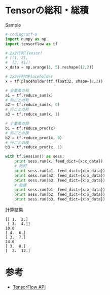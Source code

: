 # Tensorの総和・総積

Sample

```python
# coding:utf-8
import numpy as np
import tensorflow as tf

# 2x2行列(Tensor)
# [[1, 2],
#  [3, 4]])
x_data = np.arange(1, 5).reshape((2,2))

# 2x2行列のPlaceholder
x = tf.placeholder(tf.float32, shape=(2,2))

# 全要素の和
a1 = tf.reduce_sum(x)
# 列ごとの和
a2 = tf.reduce_sum(x, 0)
# 行ごとの和
a3 = tf.reduce_sum(x, 1)

# 全要素の積
b1 = tf.reduce_prod(x)
# 列ごとの積
b2 = tf.reduce_prod(x, 0)
# 行ごとの積
b3 = tf.reduce_prod(x, 1)

with tf.Session() as sess:
    print sess.run(x, feed_dict={x:x_data})
    # 総和
    print sess.run(a1, feed_dict={x:x_data})
    print sess.run(a2, feed_dict={x:x_data})
    print sess.run(a3, feed_dict={x:x_data})
    # 総積
    print sess.run(b1, feed_dict={x:x_data})
    print sess.run(b2, feed_dict={x:x_data})
    print sess.run(b3, feed_dict={x:x_data})
```

計算結果

```shell
[[ 1.  2.]
 [ 3.  4.]]
10.0
[ 4.  6.]
[ 3.  7.]
24.0
[ 3.  8.]
[  2.  12.]
```

# 参考

* [TensorFlow API](https://www.tensorflow.org/versions/master/api_docs/python/math_ops.html#reduce_sum)
